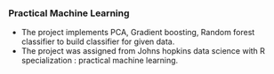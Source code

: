 ### Practical Machine Learning
* The project implements PCA, Gradient boosting, Random forest classifier to build classifier for given data.
* The project was assigned from Johns hopkins data science with R specialization : practical machine learning.
